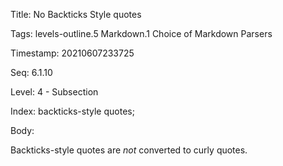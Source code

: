 Title:  No Backticks Style quotes

Tags:   levels-outline.5 Markdown.1 Choice of Markdown Parsers

Timestamp: 20210607233725

Seq:    6.1.10

Level:  4 - Subsection

Index:  backticks-style quotes; 

Body: 

Backticks-style quotes are *not* converted to curly quotes.

